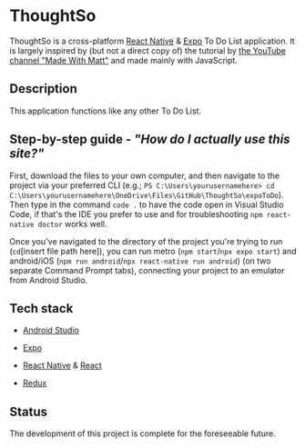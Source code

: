 # ThoughtSo
ThoughtSo is a cross-platform [React Native](https://reactnative.dev/docs/environment-setup) & [Expo](https://docs.expo.dev/) To Do List application. It is largely inspired by (but not a direct copy of) the tutorial by [the YouTube channel "Made With Matt"](https://www.youtube.com/watch?v=0kL6nhutjQ8) and made mainly with JavaScript.

## Description
This application functions like any other To Do List.

## Step-by-step guide - *"How do I actually use this site?"*

First, download the files to your own computer, and then navigate to the project via your preferred CLI (e.g.; `PS C:\Users\yourusernamehere> cd C:\Users\yourusernamehere\OneDrive\Files\GitHub\ThoughtSo\expoToDo`). Then type in the command `code .` to have the code open in Visual Studio Code, if that's the IDE you prefer to use and for troubleshooting `npm react-native doctor` works well.

Once you've navigated to the directory of the project you're trying to run (`cd`[insert file path here]), you can run metro (`npm start`/`npx expo start`) and android/iOS (`npm run android`/`npx react-native run android`) (on two separate Command Prompt tabs), connecting your project to an emulator from Android Studio. 


## Tech stack
* [Android Studio](https://developer.android.com/studio)
  
* [Expo](https://docs.expo.dev/)
* [React Native](https://reactnative.dev/docs/environment-setup) & [React](https://react.dev/learn)
* [Redux](https://redux.js.org/)

## Status
The development of this project is complete for the foreseeable future. 

